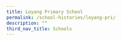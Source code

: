 ```yaml
---
title: Loyang Primary School
permalink: /school-histories/loyang-pri/
description: ""
third_nav_title: Schools
---
```



